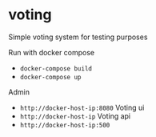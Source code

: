# voting
Simple voting system for testing purposes

Run with docker compose
* `docker-compose build`
* `docker-compose up`

Admin 
* `http://docker-host-ip:8080`
Voting ui
* `http://docker-host-ip`
Voting api
* `http://docker-host-ip:500` 
